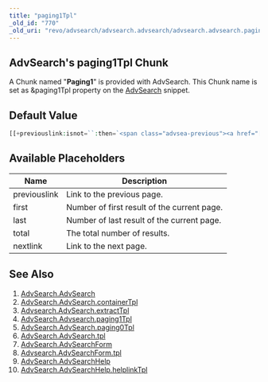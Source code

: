 ```yaml
---
title: "paging1Tpl"
_old_id: "770"
_old_uri: "revo/advsearch/advsearch.advsearch/advsearch.advsearch.paging1tpl"
---
```


## AdvSearch's paging1Tpl Chunk

A Chunk named "**Paging1**" is provided with AdvSearch. This Chunk name is set as &paging1Tpl property on the [AdvSearch](/extras/revo/advsearch/advsearch.advsearch "AdvSearch.AdvSearch") snippet.

## Default Value

``` php 
[[+previouslink:isnot=``:then=`<span class="advsea-previous"><a href="[[+previouslink]]">Previous</a></span>`]]<span class="advsea-current"> [[+first]] - [[+last]] / [[+total]] </span>[[+nextlink:isnot=``:then=`<span class="advsea-next"><a href="[[+nextlink]]">Next</a></span>`]]
```

## Available Placeholders

| Name | Description |
|------|-------------|
| previouslink | Link to the previous page. |
| first | Number of first result of the current page. |
| last | Number of last result of the current page. |
| total | The total number of results. |
| nextlink | Link to the next page. |

## See Also

1. [AdvSearch.AdvSearch](/extras/revo/advsearch/advsearch.advsearch)
  1. [AdvSearch.AdvSearch.containerTpl](/extras/revo/advsearch/advsearch.advsearch/advsearch.advsearch.containertpl)
  2. [Advsearch.AdvSearch.extractTpl](/extras/revo/advsearch/advsearch.advsearch/advsearch.advsearch.extracttpl)
  3. [AdvSearch.Advsearch.paging1Tpl](/extras/revo/advsearch/advsearch.advsearch/advsearch.advsearch.paging1tpl)
  4. [AdvSearch.AdvSearch.paging0Tpl](/extras/revo/advsearch/advsearch.advsearch/advsearch.advsearch.paging0tpl)
  5. [AdvSearch.AdvSearch.tpl](/extras/revo/advsearch/advsearch.advsearch/advsearch.advsearch.tpl)
2. [AdvSearch.AdvSearchForm](/extras/revo/advsearch/advsearch.advsearchform)
  1. [Advsearch.AdvSearchForm.tpl](/extras/revo/advsearch/advsearch.advsearchform/advsearch.advsearchform.tpl)
3. [AdvSearch.AdvSearchHelp](/extras/revo/advsearch/advsearch.advsearchhelp)
  1. [AdvSearch.AdvSearchHelp.helplinkTpl](/extras/revo/advsearch/advsearch.advsearchhelp/advsearch.advsearchhelp.helplinktpl)

